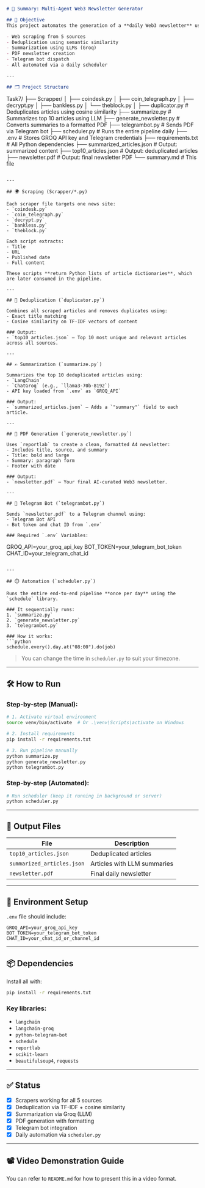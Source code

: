 
```markdown
# 🧠 Summary: Multi-Agent Web3 Newsletter Generator 

## 📌 Objective
This project automates the generation of a **daily Web3 newsletter** using AI and news scraped from five top crypto websites. It performs:

- Web scraping from 5 sources
- Deduplication using semantic similarity
- Summarization using LLMs (Groq)
- PDF newsletter creation
- Telegram bot dispatch
- All automated via a daily scheduler

---

## 🗂️ Project Structure

```

Task7/
├── Scrapper/
│   ├── coindesk.py
│   ├── coin\_telegraph.py
│   ├── decrypt.py
│   ├── bankless.py
│   └── theblock.py
│
├── duplicator.py               # Deduplicates articles using cosine similarity
├── summarize.py                # Summarizes top 10 articles using LLM
├── generate\_newsletter.py      # Converts summaries to a formatted PDF
├── telegrambot.py              # Sends PDF via Telegram bot
├── scheduler.py                # Runs the entire pipeline daily
├── .env                        # Stores GROQ API key and Telegram credentials
├── requirements.txt            # All Python dependencies
├── summarized\_articles.json    # Output: summarized content
├── top10\_articles.json         # Output: deduplicated articles
├── newsletter.pdf              # Output: final newsletter PDF
└── summary.md                  # This file

```

---

## 🌍 Scraping (Scrapper/*.py)

Each scraper file targets one news site:
- `coindesk.py`
- `coin_telegraph.py`
- `decrypt.py`
- `bankless.py`
- `theblock.py`

Each script extracts:
- Title
- URL
- Published date
- Full content

These scripts **return Python lists of article dictionaries**, which are later consumed in the pipeline.

---

## 🧠 Deduplication (`duplicator.py`)

Combines all scraped articles and removes duplicates using:
- Exact title matching
- Cosine similarity on TF-IDF vectors of content

### Output:
- `top10_articles.json` — Top 10 most unique and relevant articles across all sources.

---

## ✍️ Summarization (`summarize.py`)

Summarizes the top 10 deduplicated articles using:
- `LangChain`
- `ChatGroq` (e.g., `llama3-70b-8192`)
- API key loaded from `.env` as `GROQ_API`

### Output:
- `summarized_articles.json` — Adds a `"summary"` field to each article.

---

## 📰 PDF Generation (`generate_newsletter.py`)

Uses `reportlab` to create a clean, formatted A4 newsletter:
- Includes title, source, and summary
- Title: bold and large
- Summary: paragraph form
- Footer with date

### Output:
- `newsletter.pdf` — Your final AI-curated Web3 newsletter.

---

## 📲 Telegram Bot (`telegrambot.py`)

Sends `newsletter.pdf` to a Telegram channel using:
- Telegram Bot API
- Bot token and chat ID from `.env`

### Required `.env` Variables:
```

GROQ\_API=your\_groq\_api\_key
BOT\_TOKEN=your\_telegram\_bot\_token
CHAT\_ID=your\_telegram\_chat\_id

````

---

## ⏱️ Automation (`scheduler.py`)

Runs the entire end-to-end pipeline **once per day** using the `schedule` library.

### It sequentially runs:
1. `summarize.py`
2. `generate_newsletter.py`
3. `telegrambot.py`

### How it works:
```python
schedule.every().day.at("08:00").do(job)
````

> You can change the time in `scheduler.py` to suit your timezone.

---

## 🛠️ How to Run

### Step-by-step (Manual):

```bash
# 1. Activate virtual environment
source venv/bin/activate  # Or .\venv\Scripts\activate on Windows

# 2. Install requirements
pip install -r requirements.txt

# 3. Run pipeline manually
python summarize.py
python generate_newsletter.py
python telegrambot.py
```

### Step-by-step (Automated):

```bash
# Run scheduler (keep it running in background or server)
python scheduler.py
```

---

## 🧪 Output Files

| File                       | Description                 |
| -------------------------- | --------------------------- |
| `top10_articles.json`      | Deduplicated articles       |
| `summarized_articles.json` | Articles with LLM summaries |
| `newsletter.pdf`           | Final daily newsletter      |

---

## 🔐 Environment Setup

`.env` file should include:

```dotenv
GROQ_API=your_groq_api_key
BOT_TOKEN=your_telegram_bot_token
CHAT_ID=your_chat_id_or_channel_id
```

---

## 📦 Dependencies

Install all with:

```bash
pip install -r requirements.txt
```

### Key libraries:

* `langchain`
* `langchain-groq`
* `python-telegram-bot`
* `schedule`
* `reportlab`
* `scikit-learn`
* `beautifulsoup4`, `requests`

---

## ✅ Status

* [x] Scrapers working for all 5 sources
* [x] Deduplication via TF-IDF + cosine similarity
* [x] Summarization via Groq (LLM)
* [x] PDF generation with formatting
* [x] Telegram bot integration
* [x] Daily automation via `scheduler.py`

---

## 📽️ Video Demonstration Guide

You can refer to `README.md` for how to present this in a video format.

